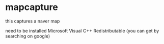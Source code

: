 # mapcapture
this captures a naver map

need to be installed Microsoft Visual C++ Redistributable
(you can get by searching on google)

